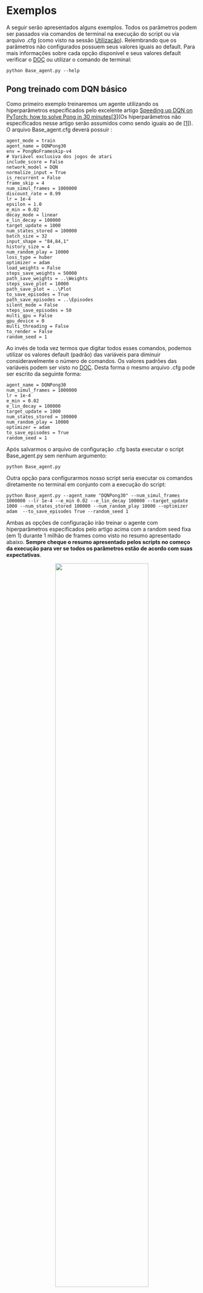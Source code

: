 # Exemplos
A seguir serão apresentados alguns exemplos. Todos os parâmetros podem ser passados via comandos de terminal na execução do script ou via arquivo .cfg (como visto na sessão [Utilização](https://github.com/Leonardo-Viana/Reinforcement-Learning#utiliza%C3%A7%C3%A3o)). Relembrando que os parâmetros não configurados possuem seus valores iguais ao default. Para mais informações sobre cada opção disponível e seus valores default verificar o [DOC](/docs/ptbr/doc_ptbr.md) ou utilizar o comando de terminal:
````
python Base_agent.py --help
````
## Pong treinado com DQN básico
Como primeiro exemplo treinaremos um agente utilizando os hiperparâmetros especificados pelo excelente artigo [Speeding up DQN on PyTorch: how to solve Pong in 30 minutes](https://medium.com/mlreview/speeding-up-dqn-on-pytorch-solving-pong-in-30-minutes-81a1bd2dff55)[[3]](https://github.com/Leonardo-Viana/Reinforcement-Learning/blob/master/README.md#[3])(Os hiperparâmetros não especificados nesse artigo serão assumidos como sendo iguais ao de [[1]](https://github.com/Leonardo-Viana/Reinforcement-Learning/blob/master/README.md#[1])). O arquivo Base_agent.cfg deverá possuir :
```
agent_mode = train
agent_name = DQNPong30
env = PongNoFrameskip-v4
# Variável exclusiva dos jogos de atari
include_score = False
network_model = DQN
normalize_input = True
is_recurrent = False
frame_skip = 4
num_simul_frames = 1000000
discount_rate = 0.99
lr = 1e-4
epsilon = 1.0
e_min = 0.02
decay_mode = linear
e_lin_decay = 100000
target_update = 1000
num_states_stored = 100000
batch_size = 32
input_shape = "84,84,1"
history_size = 4
num_random_play = 10000
loss_type = huber
optimizer = adam
load_weights = False
steps_save_weights = 50000
path_save_weights = ..\Weights
steps_save_plot = 10000
path_save_plot = ..\Plot
to_save_episodes = True
path_save_episodes = ..\Episodes
silent_mode = False
steps_save_episodes = 50
multi_gpu = False
gpu_device = 0
multi_threading = False
to_render = False
random_seed = 1
```
Ao invés de toda vez termos que digitar todos esses comandos, podemos utilizar os valores default (padrão) das variáveis para diminuir consideravelmente o número de comandos. Os valores padrões das variáveis podem ser visto no [DOC](/docs/ptbr/doc_ptbr.md). Desta forma o mesmo arquivo .cfg pode ser escrito da seguinte forma:
```
agent_name = DQNPong30
num_simul_frames = 1000000
lr = 1e-4
e_min = 0.02
e_lin_decay = 100000
target_update = 1000
num_states_stored = 100000
num_random_play = 10000
optimizer = adam
to_save_episodes = True
random_seed = 1
```
Após salvarmos o arquivo de configuração .cfg basta executar o script Base_agent.py sem nenhum argumento:
````
python Base_agent.py
````
Outra opção para configurarmos nosso script seria executar os comandos diretamente no terminal em conjunto com a execução do script:
````
python Base_agent.py --agent_name "DQNPong30" --num_simul_frames 1000000 --lr 1e-4 --e_min 0.02 --e_lin_decay 100000 --target_update 1000 --num_states_stored 100000 --num_random_play 10000 --optimizer adam  --to_save_episodes True --random_seed 1
````
Ambas as opções de configuração irão treinar o agente com hiperparâmetros especificados pelo artigo acima com a random seed fixa (em 1) durante 1 milhão de frames como visto no resumo apresentado abaixo. **Sempre cheque o resumo apresentado pelos scripts no começo da execução para ver se todos os parâmetros estão de acordo com suas expectativas**.

<p align="center">
 <img src="https://raw.githubusercontent.com/Leonardo-Viana/Reinforcement-Learning/master/docs/images/summary-pong30.png" height="70%" width="70%">
</p>

## Treinamento de um agente dentro do VizDoom 
Esse repositório possui em suas dependencias dois mapas para o jogo Doom, **labyrinth e labyrinth_test**, que possuem como objetivo ensinar o agente a navegação tridimensional (mais detalhes sobre esses mapas no tópico [Mapas de Doom]). Para treinar o agente na fase labyrinth utilizando a arquitetura de rede neural DRQN (proposta inicialmente em [Deep recurrent q-learning for partially observable mdps](https://arxiv.org/abs/1507.06527)[[2]](https://github.com/Leonardo-Viana/Reinforcement-Learning/blob/master/README.md#[2])) podemos utilizar os seguintes comandos no arquivo .cfg:
````
env = Doom
config_file_path = ../DoomScenarios/labyrinth.cfg
agent_name = grayh4-LSTM
network_model = DRQN
is_recurrent = True
optimizer = adam
lr = 1e-4
num_random_play = 50000
num_states_stored = 250000
e_lin_decay = 250000
num_simul_frames = 5000000
steps_save_weights = 50000
to_save_episodes = True
steps_save_episodes = 100
multi_threading = True
````
Após salvarmos o arquivo de configuração .cfg basta executar o script Base_agent.py sem nenhum argumento:
````
python Base_agent.py
````
Outra opção para configurarmos nosso script seria executar os comandos diretamente no terminal em conjunto com a execução do script:
````
python Base_agent.py --env Doom --agent_name grayh4-LSTM --config_file_path ../DoomScenarios/labyrinth_test.cfg --network_model DRQN --is_recurrent True --optimizer adam --lr 1e-4 --num_random_play 50000 --num_states_stored 250000 --e_lin_decay 250000 --num_simul_frames 5000000 --steps_save_weights 50000 --to_save_episodes True --steps_save_episodes 100 --multi_threading True
````
O seguinte script irá treinar o agente nomeado de "grayh4-LSTM" na fase labyrinth com a arquitetura de rede neural DRQN (com camadas recorrentes do tipo LSTM) ao longo de 5 milhões de frames. Essa simulação toma vantagem do modo [multi-threading](https://github.com/Leonardo-Viana/Reinforcement-Learning#performance) para deixar a treinamento mais rápido. O resumo da simulação pode ser visto na imagem abaixo.
<p align="center">
 <img src="https://raw.githubusercontent.com/Leonardo-Viana/Reinforcement-Learning/master/docs/images/summary-doomDRQN.png" height="70%" width="70%">
</p>

## Testando um agente treinado
O script Base_agent.py possui dois modos de execução treinamento (**train**) ou teste (**test**). O modo de treinamento é o default no qual o agente é treinado utilizando a premissa do reinforcement learning. Já no modo teste, a maioria dos hiperparâmetros de aprendizado são ignorados, o objetivo deste modo é o teste de um agente treinado. Para o script executar corretamente é necessário especificar qual a arquitetura de rede neural usada no treinamento. A seguir vemos um exemplo para o arquivo .cfg para o teste de um agente treinado com o DRQN (os pesos treinados desta simulação encontram-se neste repositório) com o jogo sendo renderizado:

````
agent_mode = test
env = Doom
config_file_path = ../DoomScenarios/labyrinth.cfg
network_model = DRQN
is_recurrent = True
input_shape = "84,84,1"
history_size = 4
load_weights = True
weights_load_path = ../Weights/Pretrained/Doom/Labyrinth/grayh4-LSTM-weights-Doom-labyrinth-5000000.h5
agent_name = doomh4-lstm-test
to_render = True
to_save_states = False
````
Após salvarmos o arquivo de configuração .cfg basta executar o script Base_agent.py sem nenhum argumento:
````
python Base_agent.py
````
Outra opção para configurarmos nosso script seria executar os comandos diretamente no terminal em conjunto com a execução do script:
````
python Base_agent.py --agent_mode test --env Doom --config_file_path ../DoomScenarios/labyrinth.cfg --network_model DRQN --is_recurrent True --input_shape "84,84,1" --history_size 4 --load_weights True --weights_load_path ../Weights/Pretrained/Doom/Labyrinth/grayh4-LSTM-weights-Doom-labyrinth-5000000.h5 --agent_name doomh4-lstm-test --to_render True --to_save_states False
````

O resumo da simulação pode ser visto na imagem abaixo.
<p align="center">
 <img src="https://raw.githubusercontent.com/Leonardo-Viana/Reinforcement-Learning/master/docs/images/summary-doomDRQN-test.png" height="70%" width="70%">
</p>

## Transfer Learning
Utilizando das opções de configuração possíveis para os scripts nesse repositório, podemos aplicar a técnica de transfer learning. Ou seja, podemos carregar um agente treinado em um ambiente e ver enquanto tempo o mesmo domina um novo ambiente. A seguir temos um exemplo de um agente treinado na fase labyrinth, aprendendo a navegar em outra fase a labyrinth_test com configurações de aprendizado bem mais rígidas.

```
agent_mode = train
env = Doom
agent_name = grayh4-LSTM
network_model = DRQN
is_recurrent = True
load_weights = True
weights_load_path = ../Weights/Weights-certos/grayh4-LSTM-weights-Doom-labyrinth-5000000.h5
config_file_path = ../DoomScenarios/labyrinth_test.cfg
optimizer = adam
lr = 1e-4
num_random_play = 0
epsilon = 0.05
num_states_stored = 50000
num_simul_frames = 500000
steps_save_weights = 50000
history_size = 4
to_save_episodes = True
steps_save_episodes = 100
multi_threading = True
```
Após salvarmos o arquivo de configuração .cfg basta executar o script Base_agent.py sem nenhum argumento:
````
python Base_agent.py
````
Outra opção para configurarmos nosso script seria executar os comandos diretamente no terminal em conjunto com a execução do script:
````
python Base_agent.py --agent_mode train --env Doom --agent_name grayh4-LSTM --network_model DRQN --is_recurrent True --load_weights True --weights_load_path ../Weights/Weights-certos/grayh4-LSTM-weights-Doom-labyrinth-5000000.h5 --config_file_path ../DoomScenarios/labyrinth_test.cfg --optimizer adam --lr 1e-4 --num_random_play 0 --epsilon 0.05 --num_states_stored 50000 --num_simul_frames 500000 ---steps_save_weights 50000 --history_size 4 --to_save_episodes True --steps_save_episodes 100 --multi_threading True 
````



